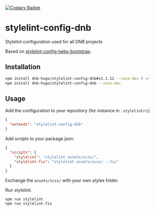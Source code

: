 [![Codacy Badge](https://app.codacy.com/project/badge/Grade/52734e6cba244cf7b6286854b90f2a10)](https://www.codacy.com/gh/dnb-hugo/stylelint-config-dnb/dashboard)

# stylelint-config-dnb
Stylelint configuration used for all DNB projects

Based on [stylelint-config-twbs-bootstrap](https://github.com/twbs/stylelint-config-twbs-bootstrap/).

## Installation

```bash
npm install dnb-hugo/stylelint-config-dnb#v1.1.12 --save-dev # or
npm install dnb-hugo/stylelint-config-dnb --save-dev
```

## Usage

Add the configuration to your repository (for instance in `.stylelintrc`):

```json
{
  "extends": "stylelint-config-dnb"
}
```

Add scripts to your package.json:

```json
{
  "scripts": {
    "stylelint": "stylelint assets/scss/",
    "stylelint-fix": "stylelint assets/scss/ --fix"
  }
}
```

Exchange the `assets/scss/` with your own styles folder.

Run stylelint:

```shell
npm run stylelint
npm run stylelint-fix
```
